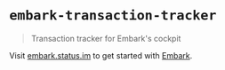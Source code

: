 # `embark-transaction-tracker`

> Transaction tracker for Embark's cockpit

Visit [embark.status.im](https://embark.status.im/) to get started with
[Embark](https://github.com/embark-framework/embark).
